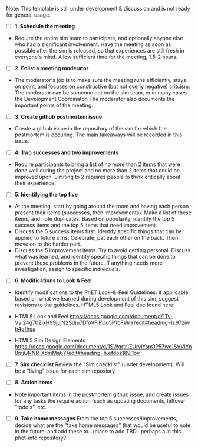 Note: This template is still under development & discussion and is not ready for general usage.

 - [ ]  **1. Schedule the meeting**
 - Require the entire sim team to participate, and optionally anyone else who had a significant involvement. Have the meeting as soon as possible after the sim is released, so that experiences are still fresh in everyone's mind. Allow sufficient time for the meeting, 1.5-2 hours.

 - [ ]  **2. Enlist a meeting moderator**
 - The moderator's job is to make sure the meeting runs efficiently, stays on point, and focuses on constructive (but not overly negative) critcism. The moderator can be someone not on the sim team, or in many cases the Development Coordinator. The moderator also documents the important points of the meeting.

 - [ ]  **3. Create github postmortem issue**
 - Create a github issue in the repository of the sim for which the postmortem is occuring. The main takeaways will be recorded in this issue.

 - [ ]  **4. Two successes and two improvements**
 - Require participants to bring a list of no more than 2 items that were done well during the project and no more than 2 items that could be improved upon. Limiting to 2 requires people to think critically about their experience.

 - [ ]  **5. Identifying the top five**
 - At the meeting, start by going around the room and having each person present their items (successes, then improvements). Make a list of these items, and note duplicates. Based on popularity, identify the top 5 success items and the top 5 items that need improvement.
 - Discuss the 5 success items first. Identify specific things that can be applied to future sims. Celebrate, pat each other on the back. Then move on to the harder part.
 - Discuss the 5 improvement items. Try to avoid getting personal. Discuss what was learned, and identify specific things that can be done to prevent these problems in the future. If anything needs more investigation, assign to specific individuals.

 - [ ]  **6. Modifications to Look & Feel** 
 - Identify modifications to the PhET Look-&-Feel Guidelines. If applicable, based on what we learned during development of this sim, suggest revisions to the guidelines. HTML5 Look and Feel doc found here:

- HTML5 Look and Feel
https://docs.google.com/document/d/1Tv-VyI24g70ZixH99jujN2Sdm7DfoVFiPUo5P1bFWrY/edit#heading=h.97ziwh4gfhga
- HTML5 Sim Design Elements
https://docs.google.com/document/d/1SWgrtr1ZUrylYspOP57wo1SVVlYn8mjQNNR-XdmMa6Y/edit#heading=h.efdoz189j1ov

 - [ ]  **7. Sim checklist** 
Review the "Sim checklist" (under development). Will be a "living" issue for each sim reposiory

 - [ ]  **8. Action items** 
- Note important items in the postmortem github issue, and create issues for any tasks the require action (such as updating documents, leftover "todo's", etc. 

 - [ ]  **9. Take home messages** 
From the top 5 successes/improvements, decide what are the "take home messages" that would be useful to note in the future, and add these to...(place to add TBD...perhaps a in this phet-info repository?


